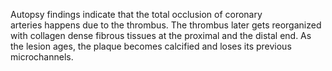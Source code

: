 Autopsy findings indicate that the total occlusion of coronary arteries happens due to the thrombus. The thrombus later gets reorganized with collagen dense fibrous tissues at the proximal and the distal end. As the lesion ages, the plaque becomes calcified and loses its previous microchannels.